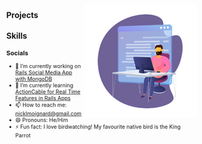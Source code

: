 

<img src="https://github.com/NickMoignard/NickMoignard/blob/main/animated-working-header.svg?raw=true" alt='' width="300" height="300" align='right'></img>

<!-- ![Animated Developer Illustration](https://github.com/NickMoignard/NickMoignard/blob/main/animated-working-header.svg) -->


## Projects

## Skills

<!-- Tech Tree??? -->

### Socials


- 🔭 I’m currently working on [Rails Social Media App with MongoDB](https://www.github.com/nickmoignard/chat)
- 🌱 I’m currently learning [ActionCable for Real Time Features in Rails Apps](https://guides.rubyonrails.org/action_cable_overview.html)
- 📫 How to reach me: nicklmoignard@gmail.com
- 😄 Pronouns:  He/Him
- ⚡ Fun fact: I love birdwatching! My favourite native bird is the King Parrot

<img src="https://upload.wikimedia.org/wikipedia/commons/4/46/Alisterus_scapularis_-_Brunkerville.jpg" alt='' ></img>
